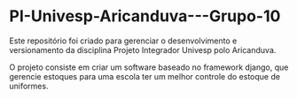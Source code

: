 # PI-Univesp-Aricanduva---Grupo-10

Este repositório foi criado para gerenciar o desenvolvimento e versionamento da disciplina
Projeto Integrador Univesp polo Aricanduva.

O projeto consiste em criar um software baseado no framework django, que gerencie estoques
para uma escola ter um melhor controle do estoque de uniformes.
